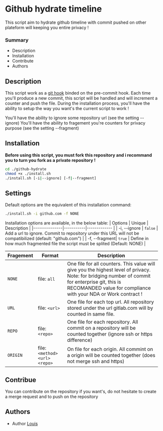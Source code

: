 # Github hydrate timeline

This script aim to hydrate github timeline with commit pushed on other plateform will keeping you entire privacy !

### Summary

- Description
- Installation
- Contribute
- Authors

## Description

This script work as a [git hook](https://mirrors.edge.kernel.org/pub/software/scm/git/docs/githooks.html) binded on the pre-commit hook.
Each time you'll produce a new commit, this script will be handled and will increment a counter and push the file. During the installation process,
you'll have the ability to setup the way you want's the current script to work !

You'll have the ability to ignore some repository url (see the setting --ignore)
You'll have the ability to fragement you're counters for privacy purpose (see the setting --fragment)

## Installation

**Before using this script, you must fork this repository and i recommand you to turn you fork as a private repository !**

```sh
cd ./github-hydrate
chmod +x ./install.sh
./install.sh [-i|--ignore] [-f|--fragment]
```

## Settings

Default options are the equivalent of this installation command:
```sh
./install.sh -i github.com -f NONE
```

Installation options are available, in the below table:
| Options       | Unique    | Description   |
|---------------|-----------|-------------  |
| -i, --ignore  | `false`   | Add a url to ignore. Commit to repository under this URL will not be compatibilized (default: "github.com") |
| -f, --fragment| `true`    | Define in how much fragmented file the script must be splited (Default: NONE) |

| Fragement     | Format        | Description   |
|---------------|---------------|---------------|
| `NONE`        | file: `all`   | One file for all counters. This value will give you the highest level of privacy. Note: for bridging number of commit for enterprise git, this is RECOMANDED value for compliance with your NDA or Work contract ! |
| `URL`         | file: `<url>`  | One file for each top url. All repository stored under the url gitlab.com will by counted in same file. |
| `REPO`        | file: `<repo>` | One file for each repository. All commit on a repository will be counted together (ignore ssh or https difference) |
| `ORIGIN`      | file: `<method><url><repo>` | On file for each origin. All commint on a origin will be counted together (does not merge ssh and https) |

## Contribue

You can contribute on the repository if you want's, do not hesitate to create a merge request and to push on the repository

## Authors

- Author [Louis](https://github.com/grdlo)